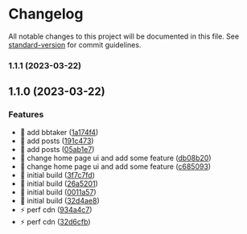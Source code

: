 # Changelog

All notable changes to this project will be documented in this file. See [standard-version](https://github.com/conventional-changelog/standard-version) for commit guidelines.

### 1.1.1 (2023-03-22)

## 1.1.0 (2023-03-22)


### Features

* :tada: add bbtaker ([1a174f4](https://github.com/ishareme/hexo-blog/commit/1a174f42347e2e7b19a38f5c1cbaf432fc88dafd))
* :tada: add posts ([191c473](https://github.com/ishareme/hexo-blog/commit/191c473e4b8a630bafb4475066f748ecc9814d59))
* :tada: add posts ([05ab1e7](https://github.com/ishareme/hexo-blog/commit/05ab1e7356a51b02258e6ca6877171410bb9c4dd))
* :tada: change home page ui and add some feature ([db08b20](https://github.com/ishareme/hexo-blog/commit/db08b202ac888ba9d792f034c8cc3e95d6562183))
* :tada: change home page ui and add some feature ([c685093](https://github.com/ishareme/hexo-blog/commit/c685093a4be9ee5c96d00155afa82df11ea9ba3d))
* :tada: initial build ([3f7c7fd](https://github.com/ishareme/hexo-blog/commit/3f7c7fdd04643cca6fd5f696b78b7037b61eec38))
* :tada: initial build ([26a5201](https://github.com/ishareme/hexo-blog/commit/26a5201b94ae61181997888f48f2b3ef61f57dfb))
* :tada: initial build ([0011a57](https://github.com/ishareme/hexo-blog/commit/0011a5788c44d30fedac659830368ada7dc78752))
* :tada: initial build ([32d4ae8](https://github.com/ishareme/hexo-blog/commit/32d4ae864954357e8068ef13abec4211be96de62))
* :zap: perf cdn ([934a4c7](https://github.com/ishareme/hexo-blog/commit/934a4c75d8d994f044225d3162c3faa1ebc74ee2))
* :zap: perf cdn ([32d6cfb](https://github.com/ishareme/hexo-blog/commit/32d6cfb6076179536c6c74e71c24cfd58ce7c3a6))
